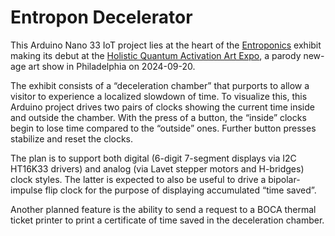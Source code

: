 # Entropon Decelerator

This Arduino Nano 33 IoT project lies at the heart of the [Entroponics](https://entroponics.com) exhibit making its debut at the [Holistic Quantum Activation Art Expo](https://www.instagram.com/holisticquantumactivationart/), a parody new-age art show in Philadelphia on 2024-09-20.

The exhibit consists of a “deceleration chamber” that purports to allow a visitor to experience a localized slowdown of time. To visualize this, this Arduino project drives two pairs of clocks showing the current time inside and outside the chamber. With the press of a button, the “inside” clocks begin to lose time compared to the “outside” ones. Further button presses stabilize and reset the clocks.

The plan is to support both digital (6-digit 7-segment displays via I2C HT16K33 drivers) and analog (via Lavet stepper motors and H-bridges) clock styles. The latter is expected to also be useful to drive a bipolar-impulse flip clock for the purpose of displaying accumulated “time saved”.

Another planned feature is the ability to send a request to a BOCA thermal ticket printer to print a certificate of time saved in the deceleration chamber.